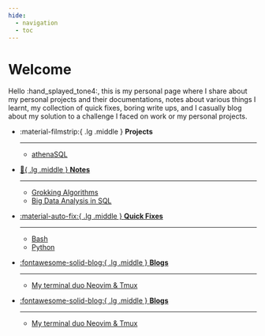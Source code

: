 ```yaml
---
hide:
  - navigation
  - toc
---
```


# Welcome

Hello :hand_splayed_tone4:, this is my personal page where I share about my personal projects and their documentations, notes about various things I learnt, my collection of quick fixes, boring write ups, and I casually blog about my solution to a challenge I faced on work or my personal projects.

<div class="grid cards" markdown>

-   :material-filmstrip:{ .lg .middle } __Projects__

    ---

    - [athenaSQL](athenaSQL/)

-   [:notebook:{ .lg .middle } __Notes__](blog/category/note/)

    ---

    - [Grokking Algorithms](blog/2024/02/19/note-grokking-algorithms/)
    - [Big Data Analysis in SQL](blog/2024/01/15/notes-big-data-analysis-in-sql/)

-   [:material-auto-fix:{ .lg .middle } __Quick Fixes__](cookbooks/)

    ---

    - [Bash](cookbooks/bash/)
    - [Python](cookbooks/python/)

-   [:fontawesome-solid-blog:{ .lg .middle } __Blogs__](blog/)

    ---

    - [My terminal duo Neovim & Tmux](blog/2024/01/13/my-terminal-duo-neovim--tmux/)

-   [:fontawesome-solid-blog:{ .lg .middle } __Blogs__](blog/)

    ---

    - [My terminal duo Neovim & Tmux](blog/2024/01/13/my-terminal-duo-neovim--tmux/)

</div>